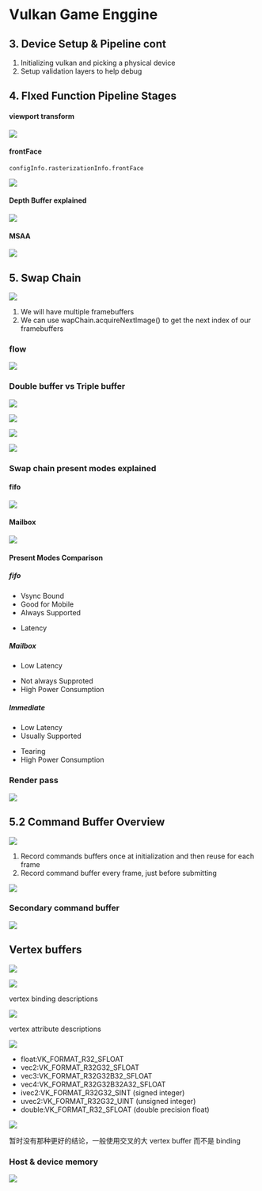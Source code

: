 # Vulkan Game Enggine

## 3. Device Setup & Pipeline cont

1. Initializing vulkan and picking a physical device
2. Setup validation layers to help debug

## 4. FIxed Function Pipeline Stages

#### viewport transform
![](images/viewport-transform.jpg)


#### frontFace

`configInfo.rasterizationInfo.frontFace`

![](images/clockwise.jpg)

#### Depth Buffer explained

![](images/color-depth-duffer.jpg)

#### MSAA

![](images/msaa.jpg)

## 5. Swap Chain

![](images/swap-chain.jpg)

1. We will have multiple framebuffers
2. We can use wapChain.acquireNextImage() to get the next index of our framebuffers

### flow

![](images/flow.jpg)

### Double buffer vs Triple buffer

![](images/double-buffering.jpg)

![](images/triple-buffering.jpg)

![](images/triple-buffering-2.jpg)

![](images/vsync.jpg)


### Swap chain present modes explained

#### fifo

![](images/fifo.jpg)

#### Mailbox

![](images/mailbox.jpg)

#### Present Modes Comparison

##### fifo 

- Vsync Bound
- Good for Mobile
- Always Supported
* Latency

##### Mailbox

- Low Latency
* Not always Supproted
* High Power Consumption

##### Immediate

- Low Latency
- Usually Supported
* Tearing
* High Power Consumption

### Render pass

![](images/render-pass.jpg)

## 5.2 Command Buffer Overview

![](images\command-buffer.png)

1. Record commands buffers once at initialization and then reuse for each frame
2. Record command buffer every frame, just before submitting

![](images/cmb-lifecycle.png)

### Secondary command buffer

![](images/secondary-cmd.png)

## Vertex buffers

![](images/vertex-buffer.jpg)

![](iamges/../images/saperate-vertex-buffer.jpg)

vertex binding descriptions

![](images/vertex-binding-descriptions.jpg)

vertex attribute descriptions

![](images/vertex-attribute-description.jpg)

- float:VK_FORMAT_R32_SFLOAT
- vec2:VK_FORMAT_R32G32_SFLOAT
- vec3:VK_FORMAT_R32G32B32_SFLOAT
- vec4:VK_FORMAT_R32G32B32A32_SFLOAT
- ivec2:VK_FORMAT_R32G32_SINT (signed integer)
- uvec2:VK_FORMAT_R32G32_UINT (unsigned integer)
- double:VK_FORMAT_R32_SFLOAT (double precision float)

![](images/binding-buffer.jpg)

暂时没有那种更好的结论，一般使用交叉的大 vertex buffer 而不是 binding

### Host & device memory

![](images/data-transfer.jpg)